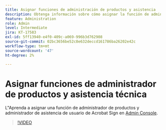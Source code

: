 ```yaml
---
title: Asignar funciones de administración de productos y asistencia
description: Obtenga información sobre cómo asignar la función de administrador de productos y administrador de asistencia de un usuario de Acrobat Sign en el Admin Console
feature: Administration
role: Admin
level: Intermediate
jira: KT-17583
exl-id: 5ff13940-e4f0-409c-a069-996b3d762908
source-git-commit: 02bc3656be52c8e632deccd161786ba26202e42c
workflow-type: tm+mt
source-wordcount: '47'
ht-degree: 2%

---
```


# Asignar funciones de administrador de productos y asistencia técnica

L&quot;Aprenda a asignar una función de administrador de productos y administrador de asistencia de usuario de Acrobat Sign en [Admin Console](https://adminconsole.adobe.com/).

>[!VIDEO](https://video.tv.adobe.com/v/3453157?quality=12&learn=on&hidetitle=true)
